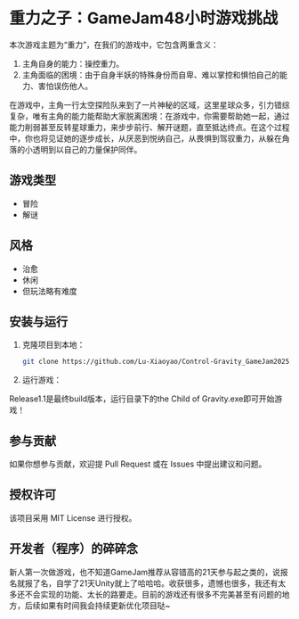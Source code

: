# 重力之子：GameJam48小时游戏挑战

本次游戏主题为“重力”，在我们的游戏中，它包含两重含义：  
1. 主角自身的能力：操控重力。  
2. 主角面临的困境：由于自身半妖的特殊身份而自卑、难以掌控和惧怕自己的能力、害怕误伤他人。

在游戏中，主角一行太空探险队来到了一片神秘的区域，这里星球众多，引力错综复杂，唯有主角的能力能帮助大家脱离困境：在游戏中，你需要帮助她一起，通过能力削弱甚至反转星球重力，来步步前行、解开谜题，直至抵达终点。在这个过程中，你也将见证她的逐步成长，从厌恶到悦纳自己，从畏惧到驾驭重力，从躲在角落的小透明到以自己的力量保护同伴。

## 游戏类型
- 冒险
- 解谜

## 风格
- 治愈
- 休闲
- 但玩法略有难度

## 安装与运行

1. 克隆项目到本地：
   ```bash
   git clone https://github.com/Lu-Xiaoyao/Control-Gravity_GameJam2025.git

2. 运行游戏：

Release1.1是最终build版本，运行目录下的the Child of Gravity.exe即可开始游戏！

## 参与贡献
如果你想参与贡献，欢迎提 Pull Request 或在 Issues 中提出建议和问题。

## 授权许可
该项目采用 MIT License 进行授权。

## 开发者（程序）的碎碎念

新人第一次做游戏，也不知道GameJam推荐从容错高的21天参与起之类的，说报名就报了名，自学了21天Unity就上了哈哈哈。收获很多，遗憾也很多，我还有太多还不会实现的功能、太长的路要走。目前的游戏还有很多不完美甚至有问题的地方，后续如果有时间我会持续更新优化项目哒~